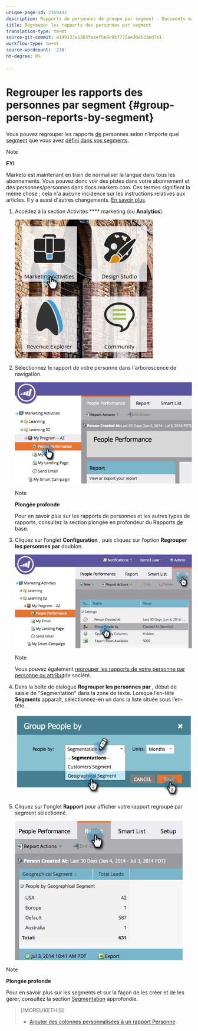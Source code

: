 ```yaml
---
unique-page-id: 2359492
description: Rapports de personnes de groupe par segment - Documents marketing - Documentation du produit
title: Regrouper les rapports des personnes par segment
translation-type: tm+mt
source-git-commit: e149133a5383faaef5e9c9b7775ae36e633ed7b1
workflow-type: tm+mt
source-wordcount: '238'
ht-degree: 0%

---
```



# Regrouper les rapports des personnes par segment {#group-person-reports-by-segment}

Vous pouvez regrouper les rapports [de](http://docs.marketo.com/display/docs/basic+reporting) personnes selon n’importe quel [segment](http://docs.marketo.com/display/docs/basic+reporting) que vous avez [défini dans vos segments](create-a-segmentation.md).

>[!NOTE]
>
>**FYI**
>
>Marketo est maintenant en train de normaliser la langue dans tous les abonnements. Vous pouvez donc voir des pistes dans votre abonnement et des personnes/personnes dans docs.marketo.com. Ces termes signifient la même chose ; cela n&#39;a aucune incidence sur les instructions relatives aux articles. Il y a aussi d&#39;autres changements. [En savoir plus](http://docs.marketo.com/display/DOCS/Updates+to+Marketo+Terminology).

1. Accédez à la section Activités **** marketing (ou **Analytics**).

   ![](assets/image2017-3-28-8-3a43-3a9.png)

1. Sélectionnez le rapport de votre personne dans l&#39;arborescence de navigation.

   ![](assets/image2017-3-28-9-3a25-3a0.png)

   >[!NOTE]
   >
   >**Plongée profonde**
   >
   >
   >Pour en savoir plus sur les rapports de personnes et les autres types de rapports, consultez la section plongée en profondeur du Rapports [de](http://docs.marketo.com/display/docs/basic+reporting) base.

1. Cliquez sur l’onglet **Configuration** , puis cliquez sur l’option **Regrouper les personnes par** doublon.

   ![](assets/image2017-3-28-9-3a25-3a22.png)

   >[!NOTE]
   >
   >Vous pouvez également [regrouper les rapports de votre personne par personne ou attribut](http://docs.marketo.com/display/DOCS/Group+Person+Reports+by+Attribute)de société.

1. Dans la boîte de dialogue **Regrouper les personnes par** , début de saisie de &quot;Segmentation&quot; dans la zone de texte. Lorsque l’en-tête **Segments** apparaît, sélectionnez-en un dans la liste située sous l’en-tête.

   ![](assets/image2017-3-28-9-3a25-3a55.png)

1. Cliquez sur l&#39;onglet **Rapport** pour afficher votre rapport regroupé par segment sélectionné.

   ![](assets/image2017-3-28-9-3a26-3a13.png)

>[!NOTE]
>
>**Plongée profonde**
>
>Pour en savoir plus sur les segments et sur la façon de les créer et de les gérer, consultez la section [Segmentation](http://docs.marketo.com/display/docs/segmentation+and+snippets) approfondie.

>[!MORELIKETHIS]
>
>* [Ajouter des colonnes personnalisées à un rapport Personne](../../../../product-docs/reporting/basic-reporting/editing-reports/add-custom-columns-to-a-person-report.md)

>



